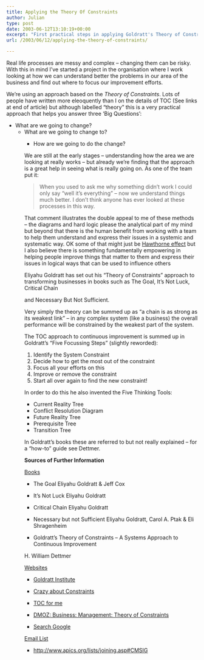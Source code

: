 ```yaml
---
title: Applying the Theory Of Constraints
author: Julian
type: post
date: 2003-06-12T13:10:19+00:00
excerpt: "First practical steps in applying Goldratt's Theory of Constraints to real-life problems"
url: /2003/06/12/applying-the-theory-of-constraints/

---
```

Real life processes are messy and complex &#8211; changing them can be risky. With this in mind I&#8217;ve started a project in the organisation where I work looking at how we can understand better the problems in our area of the business and find out where to focus our improvement efforts.
  
We&#8217;re using an approach based on the _Theory of Constraints_. Lots of people have written more eleoquently than I on the details of TOC (See links at end of article) but although labelled &#8220;theory&#8221; this is a very practical approach that helps you answer three &#8216;Big Questions&#8217;:

  * What are we going to change?</i> 
      * What are we going to change to?</i> 
          * How are we going to do the change?</i> </ul> 
            We are still at the early stages &#8211; understanding how the area we are looking at really works &#8211; but already we&#8217;re finding that the approach is a great help in seeing what is really going on. As one of the team put it:
            
            > When you used to ask me why something didn&#8217;t work I could only say &#8220;well it&#8217;s everything&#8221; &#8211; now we understand things much better. I don&#8217;t think anyone has ever looked at these processes in this way.
            
            That comment illustrates the double appeal to me of these methods &#8211; the diagrams and hard logic please the analytical part of my mind but beyond that there is the human benefit from working with a team to help them understand and express their issues in a systemic and systematic way. OK some of that might just be [Hawthorne effect][1] but I also believe there is something fundamentally empowering in helping people improve things that matter to them and express their issues in logical ways that can be used to influence others
  
            <!--more-->
            
            
  
            Eliyahu Goldratt has set out his &#8220;Theory of Constraints&#8221; approach to transforming businesses in books such as <amazonlink asin="0566074184">The Goal</amazonlink>, <amazonlink asin="0566076276">It&#8217;s Not Luck</amazonlink>, <amazonlink asin="0566080389">Critical Chain</amazonlink>
   
            and <amazonlink asin="0884271706">Necessary But Not Sufficient</amazonlink>. 
            
            Very simply the theory can be summed up as &#8220;a chain is as strong as its weakest link&#8221; &#8211; in any complex system (like a business) the overall performance will be constrained by the weakest part of the system.
            
            The TOC approach to continuous improvement is summed up in Goldratt&#8217;s &#8220;Five Focussing Steps&#8221; (slightly reworded):
            
              1. Identify the System Constraint
              2. Decide how to get the most out of the constraint
              3. Focus all your efforts on this
              4. Improve or remove the constraint
              5. Start all over again to find the new constraint!
            
            In order to do this he also invented the Five Thinking Tools:
            
              * Current Reality Tree
              * Conflict Resolution Diagram
              * Future Reality Tree
              * Prerequisite Tree
              * Transition Tree
            
            In Goldratt&#8217;s books these are referred to but not really explained &#8211; for a &#8220;how-to&#8221; guide see <amazonlink asin="0873893700">Dettmer</amazonlink>.
            
            **Sources of Further Information**
            
            <u>Books</u>
            
            * <amazonlink asin="0566074184">The Goal</amazonlink> Eliyahu Goldratt & Jeff Cox
            
            * <amazonlink asin="0566076276">It&#8217;s Not Luck</amazonlink> Eliyahu Goldratt 
            
            * <amazonlink asin="0566080389">Critical Chain</amazonlink> Eliyahu Goldratt 
            
            * <amazonlink asin="0884271706">Necessary but not Sufficient</amazonlink> Eliyahu Goldratt, Carol A. Ptak & Eli Shragenheim
            
            * <amazonlink asin="0873893700">Goldratt&#8217;s Theory of Constraints &#8211; A Systems Approach to Continuous Improvement
  
            </amazonlink> H. William Dettmer
            
            <u>Websites</u>
            
            * [Goldratt Institute][2]
            
            * [Crazy about Constraints][3]
            
            * [TOC for me][4]
            
            * [DMOZ: Business: Management: Theory of Constraints][5]
            
            * [Search Google][6]
            
            <u>Email List</u>
            
            * <http://www.apics.org/lists/joining.asp#CMSIG>

 [1]: http://pespmc1.vub.ac.be/ASC/HAWTHO_EFFEC.html
 [2]: http://www.goldratt.com/
 [3]: http://www.rogo.com/cac/
 [4]: http://www.tocforme.com/
 [5]: http://dmoz.org/Business/Management/Theory_of_Constraints/
 [6]: http://www.google.com/search?sourceid=navclient&ie=UTF-8&oe=UTF-8&q=constraints+toc